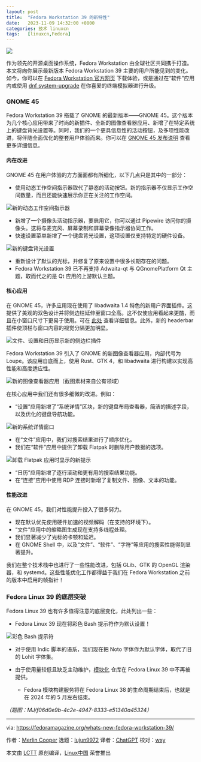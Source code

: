 ```yaml
---
layout: post
title:	"Fedora Workstation 39 的新特性"
date:	2023-11-09 14:32:00 +0800 
categories:	技术 linuxcn 
tags:	[linuxcn,Fedora]
---
```



![](/Asserts/Images/album/202311/09/143205c3c7636ooh0zuhuu.png)


作为领先的开源桌面操作系统，Fedora Workstation 由全球社区共同携手打造。本文将向你展示最新版本 Fedora Workstation 39 主要的用户所能见到的变化。如今，你可以在 [Fedora Workstation 官方网页](https://fedoraproject.org/workstation/) 下载体验，或是通过在“软件”应用内或使用 [dnf system-upgrade](https://docs.fedoraproject.org/en-US/quick-docs/upgrading-fedora-offline/) 在你喜爱的终端模拟器进行升级。


### GNOME 45


Fedora Workstation 39 搭载了 GNOME 的最新版本——GNOME 45。这个版本为几个核心应用带来了时尚的新插件、全新的图像查看器应用、新增了在特定系统上的键盘背光设置等。同时，我们的一个更具信息性的活动按钮，及多项性能改进，将伴随全面优化的整套用户体验而来。你可以在 [GNOME 45 发布说明](https://release.gnome.org/45/) 查看更多详细信息。


#### 内在改进


GNOME 45 在用户体验的方方面面都有所细化，以下几点只是其中的一部分：


* 使用动态工作空间指示器取代了静态的活动按钮。新的指示器不仅显示工作空间数量，而且还能快速展示你正在关注的工作空间。


![新的动态工作空间指示器](/Asserts/Images/album/202311/09/143256h3tbh346pet5heb5.gif)
* 新增了一个摄像头活动指示器，要启用它，你可以通过 Pipewire 访问你的摄像头。这将与麦克风、屏幕录制和屏幕录像指示器协同工作。
* 快速设置菜单新增了一个键盘背光设置，这项设置仅支持特定的硬件设备。


![新的键盘背光设置](/Asserts/Images/album/202311/09/143257q4qj14p4vy11fv1o.png)
* 重新设计了默认的光标，并修复了原来设置中很多长期存在的问题。
* Fedora Workstation 39 已不再支持 Adwaita-qt 与 QGnomePlatform Qt 主题，取而代之的是 Qt 应用的上游默认主题。


#### 核心应用


在 GNOME 45，许多应用现在使用了 libadwaita 1.4 特色的新用户界面插件。这提供了美观的双色设计并将侧边栏延伸至窗口全高。这不仅使应用看起来更酷，而且在小窗口尺寸下更易于使用。可在 [此处](https://blogs.gnome.org/alicem/2023/09/15/libadwaita-1-4/) 查看详细信息。此外，新的 headerbar 插件使顶栏与窗口内容的视觉分隔更加明显。


![文件、设置和日历显示新的侧边栏插件](/Asserts/Images/album/202311/09/143257y8c5r8zr1ucj5rr8.png)


Fedora Workstation 39 引入了 GNOME 的新图像查看器应用，内部代号为 Loupe。该应用自底而上，使用 Rust、GTK 4，和 libadwaita 进行构建以实现高性能和高度适应性。


![新的图像查看器应用（截图素材来自公有领域）](/Asserts/Images/album/202311/09/143334h6jzsp4wgzp4yyz4.jpg)


在核心应用中我们还有很多细微的改进。例如：


* “设置”应用新增了“系统详情”区块，新的键盘布局查看器，简洁的描述字段，以及优化的键盘导航功能。


![新的系统详情窗口](/Asserts/Images/album/202311/09/143259p6tjxzvdtdy8dyxu.png)
* 在“文件”应用中，我们对搜索结果进行了顺序优化。
* 我们在“软件”应用中提供了卸载 Flatpak 时删除用户数据的选项。


![卸载 Flatpak 应用时显示的新提示](/Asserts/Images/album/202311/09/143259vjcqwwczcdww9wdw.png)
* “日历”应用新增了逐行滚动和更有用的搜索结果功能。
* 在“连接”应用中使用 RDP 连接时新增了复制文件、图像、文本的功能。


#### 性能改进


在 GNOME 45，我们对性能提升投入了很多努力。


* 现在默认优先使用硬件加速的视频解码（在支持的环境下）。
* “文件”应用中的缩略图生成现在支持多线程处理。
* 我们显著减少了光标的卡顿和延迟。
* 在 GNOME Shell 中，以及“文件”、“软件”、“字符”等应用的搜索性能得到显著提升。


我们在整个技术栈中也进行了一些性能改进，包括 GLib、GTK 的 OpenGL 渲染器，和 systemd。这些性能优化工作都得益于我们在 Fedora Workstation 之前的版本中启用的帧指针！


### Fedora Linux 39 的底层突破


Fedora Linux 39 也有许多值得注意的底层变化，此处列出一些：


* Fedora Linux 39 现在将彩色 Bash 提示符作为默认设置！


![彩色 Bash 提示符](/Asserts/Images/album/202311/09/143300x7uslcufzkzulczq.png)
* 对于使用 Indic 脚本的语系，我们现在把 Noto 字体作为默认字体，取代了旧的 Lohit 字体集。
* 由于使用量较低且缺乏主动维护，[模块化](https://docs.fedoraproject.org/en-US/modularity/) 仓库在 Fedora Linux 39 中不再被提供。


	+ Fedora 模块构建服务将在 Fedora Linux 38 的生命周期结束后，也就是在 2024 年的 5 月左右结束。


*（题图：MJ/f06d0e9b-4c2e-4947-8333-e51340a45324）*




---


via: <https://fedoramagazine.org/whats-new-fedora-workstation-39/>


作者：[Merlin Cooper](https://fedoramagazine.org/author/mxanthropocene/) 选题：[lujun9972](https://github.com/lujun9972) 译者：[ChatGPT](https://linux.cn/lctt/ChatGPT) 校对：[wxy](https://github.com/wxy)


本文由 [LCTT](https://github.com/LCTT/TranslateProject) 原创编译，[Linux中国](https://linux.cn/) 荣誉推出
